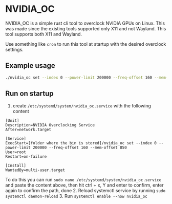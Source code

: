 # NVIDIA_OC
NVIDIA_OC is a simple rust cli tool to overclock NVIDIA GPUs on Linux. This was made since the existing tools supported only X11 and not Wayland. This tool supports both X11 and Wayland.

Use something like `cron` to run this tool at startup with the desired overclock settings.

## Example usage
```bash
./nvidia_oc set --index 0 --power-limit 200000 --freq-offset 160 --mem-offset 850
```

## Run on startup
1. create `/etc/systemd/system/nvidia_oc.service` with the following content
```service
[Unit]
Description=NVIDIA Overclocking Service
After=network.target

[Service]
ExecStart=[folder where the bin is stored]/nvidia_oc set --index 0 --power-limit 200000 --freq-offset 160 --mem-offset 850
User=root
Restart=on-failure

[Install]
WantedBy=multi-user.target
```
To do this you can run `sudo nano /etc/systemd/system/nvidia_oc.service` and paste the content above, then hit ctrl + x, Y and enter to confirm, enter again to confirm the path, done
2. Reload systemctl service by running `sudo systemctl daemon-reload`
3. Run `systemctl enable --now nvidia_oc`
